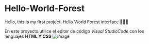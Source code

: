 # Hello-World-Forest
Hello, this is my first project: Hello World Forest interface 🌳🌲🌱

En este proyecto utilice el editor de código *Visual StudioCode* con los lenguajes **HTML Y CSS**
![image](https://github.com/Rosemary2703/Hello-World-Forest/assets/140851656/06c3a2cd-cda6-4d17-b0e6-54a075f4df66)


